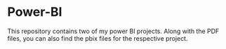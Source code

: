 # Power-BI

This repository contains two of my power BI projects.
Along with the PDF files, you can also find the pbix files for the respective project.
